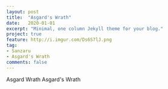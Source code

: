 ```yaml
---
layout: post
title:  "Asgard's Wrath"
date:   2020-01-01
excerpt: "Minimal, one column Jekyll theme for your blog."
project: true
feature: http://i.imgur.com/Ds6S7lJ.png
tag:
- Sanzaru
- Asgard's Wrath
comments: false
---
```

Asgard Wrath
Asgard's Wrath
